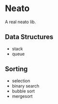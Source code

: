 # Neato

A real neato lib.

## Data Structures

- stack
- queue

## Sorting

- selection
- binary search
- bubble sort
- mergesort
